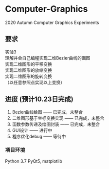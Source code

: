 # Computer-Graphics
2020 Autumn Computer Graphics Experiments
## 要求
实验3 <br />
理解并会自己编程实现二维Bezier曲线的画图 <br />
实现二维图形的平移变换 <br />
实现二维图形的放缩变换 <br />
实现二维图形的旋转变换 <br />
（以任意参照点实现以上变换） <br />

## 进度 (预计10.23日完成)
1. Bezier曲线绘图 —— 已完成，未整合
2. 二维图形基于坐标变换实现 —— 已完成，未整合
3. 函数参数传递及绘图封装 —— 已完成，未整合
4. GUI设计 —— 进行中
5. 程序优化debug —— 等待中

### 项目环境
Python 3.7
PyQt5, matplotlib